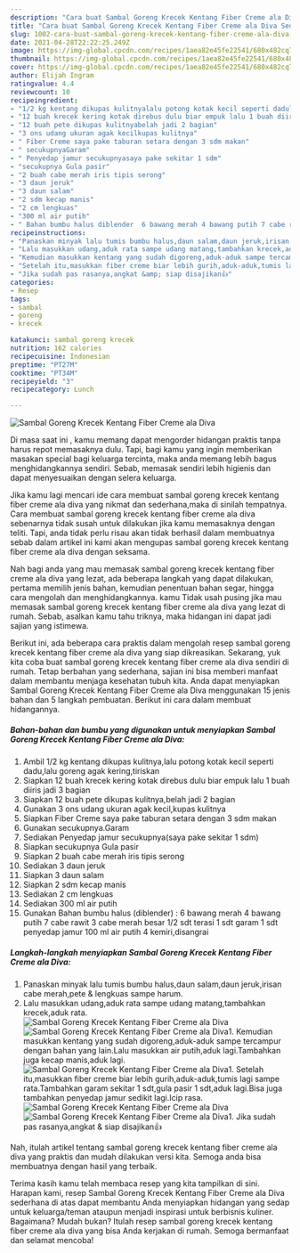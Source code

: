 ```yaml
---
description: "Cara buat Sambal Goreng Krecek Kentang Fiber Creme ala Diva Sederhana dan Mudah Dibuat"
title: "Cara buat Sambal Goreng Krecek Kentang Fiber Creme ala Diva Sederhana dan Mudah Dibuat"
slug: 1002-cara-buat-sambal-goreng-krecek-kentang-fiber-creme-ala-diva-sederhana-dan-mudah-dibuat
date: 2021-04-28T22:22:25.249Z
image: https://img-global.cpcdn.com/recipes/1aea82e45fe22541/680x482cq70/sambal-goreng-krecek-kentang-fiber-creme-ala-diva-foto-resep-utama.jpg
thumbnail: https://img-global.cpcdn.com/recipes/1aea82e45fe22541/680x482cq70/sambal-goreng-krecek-kentang-fiber-creme-ala-diva-foto-resep-utama.jpg
cover: https://img-global.cpcdn.com/recipes/1aea82e45fe22541/680x482cq70/sambal-goreng-krecek-kentang-fiber-creme-ala-diva-foto-resep-utama.jpg
author: Elijah Ingram
ratingvalue: 4.4
reviewcount: 10
recipeingredient:
- "1/2 kg kentang dikupas kulitnyalalu potong kotak kecil seperti dadulalu goreng agak keringtiriskan"
- "12 buah krecek kering kotak direbus dulu biar empuk lalu 1 buah diiris jadi 3 bagian"
- "12 buah pete dikupas kulitnyabelah jadi 2 bagian"
- "3 ons udang ukuran agak kecilkupas kulitnya"
- " Fiber Creme saya pake taburan setara dengan 3 sdm makan"
- " secukupnyaGaram"
- " Penyedap jamur secukupnyasaya pake sekitar 1 sdm"
- "secukupnya Gula pasir"
- "2 buah cabe merah iris tipis serong"
- "3 daun jeruk"
- "3 daun salam"
- "2 sdm kecap manis"
- "2 cm lengkuas"
- "300 ml air putih"
- " Bahan bumbu halus diblender  6 bawang merah 4 bawang putih 7 cabe rawit 3 cabe merah besar 12 sdt terasi 1 sdt garam 1 sdt penyedap jamur 100 ml air putih 4 kemiridisangrai"
recipeinstructions:
- "Panaskan minyak lalu tumis bumbu halus,daun salam,daun jeruk,irisan cabe merah,pete &amp; lengkuas sampe harum."
- "Lalu masukkan udang,aduk rata sampe udang matang,tambahkan krecek,aduk rata."
- "Kemudian masukkan kentang yang sudah digoreng,aduk-aduk sampe tercampur dengan bahan yang lain.Lalu masukkan air putih,aduk lagi.Tambahkan juga kecap manis,aduk lagi."
- "Setelah itu,masukkan fiber creme biar lebih gurih,aduk-aduk,tumis lagi sampe rata.Tambahkan garam sekitar 1 sdt,gula pasir 1 sdt,aduk lagi.Bisa juga tambahkan penyedap jamur sedikit lagi.Icip rasa."
- "Jika sudah pas rasanya,angkat &amp; siap disajikan👍"
categories:
- Resep
tags:
- sambal
- goreng
- krecek

katakunci: sambal goreng krecek 
nutrition: 162 calories
recipecuisine: Indonesian
preptime: "PT27M"
cooktime: "PT34M"
recipeyield: "3"
recipecategory: Lunch

---
```



![Sambal Goreng Krecek Kentang Fiber Creme ala Diva](https://img-global.cpcdn.com/recipes/1aea82e45fe22541/680x482cq70/sambal-goreng-krecek-kentang-fiber-creme-ala-diva-foto-resep-utama.jpg)

Di masa  saat ini , kamu memang dapat mengorder hidangan praktis tanpa harus repot memasaknya dulu. Tapi, bagi kamu yang ingin memberikan masakan special bagi keluarga tercinta, maka anda memang lebih bagus menghidangkannya sendiri. Sebab, memasak sendiri lebih higienis dan dapat menyesuaikan dengan selera keluarga.

Jika kamu lagi mencari ide cara membuat sambal goreng krecek kentang fiber creme ala diva yang nikmat dan sederhana,maka di sinilah tempatnya. Cara membuat sambal goreng krecek kentang fiber creme ala diva  sebenarnya tidak susah untuk dilakukan jika kamu memasaknya dengan teliti. Tapi, anda tidak perlu risau akan tidak berhasil dalam membuatnya 
sebab dalam artikel ini kami akan mengupas sambal goreng krecek kentang fiber creme ala diva dengan seksama.  



Nah bagi anda yang mau memasak sambal goreng krecek kentang fiber creme ala diva yang lezat, ada beberapa langkah yang dapat dilakukan, pertama memilih jenis bahan, kemudian penentuan bahan segar, hingga cara mengolah dan menghidangkannya. kamu Tidak usah pusing jika mau memasak sambal goreng krecek kentang fiber creme ala diva yang lezat di rumah. Sebab, asalkan kamu  tahu triknya, maka hidangan ini dapat jadi sajian yang istimewa.

Berikut ini, ada beberapa cara praktis  dalam mengolah resep sambal goreng krecek kentang fiber creme ala diva yang siap dikreasikan. Sekarang, yuk kita coba buat sambal goreng krecek kentang fiber creme ala diva sendiri di rumah. Tetap berbahan yang sederhana, sajian ini bisa memberi manfaat dalam membantu menjaga kesehatan tubuh kita. Anda dapat menyiapkan Sambal Goreng Krecek Kentang Fiber Creme ala Diva menggunakan 15 jenis bahan dan 5 langkah pembuatan. Berikut ini cara dalam membuat hidangannya.

<!--inarticleads1-->

##### Bahan-bahan dan bumbu yang digunakan untuk menyiapkan Sambal Goreng Krecek Kentang Fiber Creme ala Diva:

1. Ambil 1/2 kg kentang dikupas kulitnya,lalu potong kotak kecil seperti dadu,lalu goreng agak kering,tiriskan
1. Siapkan 12 buah krecek kering kotak direbus dulu biar empuk lalu 1 buah diiris jadi 3 bagian
1. Siapkan 12 buah pete dikupas kulitnya,belah jadi 2 bagian
1. Gunakan 3 ons udang ukuran agak kecil,kupas kulitnya
1. Siapkan  Fiber Creme saya pake taburan setara dengan 3 sdm makan
1. Gunakan  secukupnya.Garam
1. Sediakan  Penyedap jamur secukupnya(saya pake sekitar 1 sdm)
1. Siapkan secukupnya Gula pasir
1. Siapkan 2 buah cabe merah iris tipis serong
1. Sediakan 3 daun jeruk
1. Siapkan 3 daun salam
1. Siapkan 2 sdm kecap manis
1. Sediakan 2 cm lengkuas
1. Sediakan 300 ml air putih
1. Gunakan  Bahan bumbu halus (diblender) : 6 bawang merah 4 bawang putih 7 cabe rawit 3 cabe merah besar 1/2 sdt terasi 1 sdt garam 1 sdt penyedap jamur 100 ml air putih 4 kemiri,disangrai




<!--inarticleads2-->

##### Langkah-langkah menyiapkan Sambal Goreng Krecek Kentang Fiber Creme ala Diva:

1. Panaskan minyak lalu tumis bumbu halus,daun salam,daun jeruk,irisan cabe merah,pete &amp; lengkuas sampe harum.
1. Lalu masukkan udang,aduk rata sampe udang matang,tambahkan krecek,aduk rata.
<img src="//assets-global.cpcdn.com/assets/icons/button_play-2c75c40dde080a61004c1f40b05d8f140eaff45d7e9e6481dc71c63d2e7c4909.png" alt="Sambal Goreng Krecek Kentang Fiber Creme ala Diva"><img src="//assets-global.cpcdn.com/assets/icons/button_play-2c75c40dde080a61004c1f40b05d8f140eaff45d7e9e6481dc71c63d2e7c4909.png" alt="Sambal Goreng Krecek Kentang Fiber Creme ala Diva">1. Kemudian masukkan kentang yang sudah digoreng,aduk-aduk sampe tercampur dengan bahan yang lain.Lalu masukkan air putih,aduk lagi.Tambahkan juga kecap manis,aduk lagi.
<img src="//assets-global.cpcdn.com/assets/icons/button_play-2c75c40dde080a61004c1f40b05d8f140eaff45d7e9e6481dc71c63d2e7c4909.png" alt="Sambal Goreng Krecek Kentang Fiber Creme ala Diva">1. Setelah itu,masukkan fiber creme biar lebih gurih,aduk-aduk,tumis lagi sampe rata.Tambahkan garam sekitar 1 sdt,gula pasir 1 sdt,aduk lagi.Bisa juga tambahkan penyedap jamur sedikit lagi.Icip rasa.
<img src="//assets-global.cpcdn.com/assets/icons/button_play-2c75c40dde080a61004c1f40b05d8f140eaff45d7e9e6481dc71c63d2e7c4909.png" alt="Sambal Goreng Krecek Kentang Fiber Creme ala Diva"><img src="//assets-global.cpcdn.com/assets/icons/button_play-2c75c40dde080a61004c1f40b05d8f140eaff45d7e9e6481dc71c63d2e7c4909.png" alt="Sambal Goreng Krecek Kentang Fiber Creme ala Diva">1. Jika sudah pas rasanya,angkat &amp; siap disajikan👍




Nah, itulah artikel tentang  sambal goreng krecek kentang fiber creme ala diva  yang praktis dan mudah dilakukan versi kita. Semoga anda bisa membuatnya dengan hasil yang terbaik. 

Terima kasih kamu telah membaca resep yang kita tampilkan di sini. Harapan kami, resep  Sambal Goreng Krecek Kentang Fiber Creme ala Diva sederhana di atas dapat membantu Anda menyiapkan hidangan yang sedap untuk keluarga/teman ataupun menjadi inspirasi untuk berbisnis kuliner. Bagaimana? Mudah bukan? Itulah resep sambal goreng krecek kentang fiber creme ala diva yang bisa Anda kerjakan di rumah. Semoga bermanfaat dan selamat mencoba!

